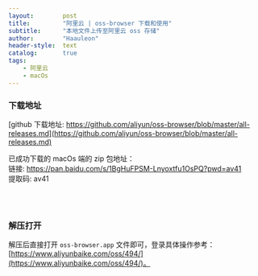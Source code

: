```yaml
---
layout:        post
title:         "阿里云 | oss-browser 下载和使用"
subtitle:      "本地文件上传至阿里云 oss 存储"
author:        "Haauleon"
header-style:  text
catalog:       true
tags:
    - 阿里云
    - macOs
---
```


### 下载地址
[github 下载地址: https://github.com/aliyun/oss-browser/blob/master/all-releases.md](https://github.com/aliyun/oss-browser/blob/master/all-releases.md)      

已成功下载的 macOs 端的 zip 包地址：     
链接: https://pan.baidu.com/s/1BgHuFPSM-Lnyoxtfu1OsPQ?pwd=av41     
提取码: av41 

<br><br>

### 解压打开
解压后直接打开 `oss-browser.app` 文件即可，登录具体操作参考：[https://www.aliyunbaike.com/oss/494/](https://www.aliyunbaike.com/oss/494/)。